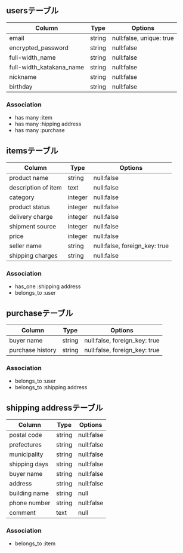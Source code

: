 ## usersテーブル

|Column                  |Type  |Options                 |
|------------------------|------|------------------------|
|email                   |string|null:false, unique: true|
|encrypted_password      |string|null:false              |
|full-width_name         |string|null:false              |
|full-width_katakana_name|string|null:false              |
|nickname                |string|null:false              |
|birthday                |string|null:false              |

### Association

- has many :item
- has many :hipping address
- has many :purchase

## itemsテーブル

|Column                 |Type   |Options                      |
|-----------------------|-------|-----------------------------|
|product name           |string |null:false                   |
|description of item    |text   |null:false                   |
|category               |integer|null:false                   |
|product status         |integer|null:false                   |
|delivery charge        |integer|null:false                   |
|shipment source        |integer|null:false                   |
|price                  |integer|null:false                   |
|seller name            |string |null:false, foreign_key: true|
|shipping charges       |string |null:false                   |

### Association

- has_one :shipping address
- belongs_to :user

## purchaseテーブル

|Column                 |Type  |Options                      |
|-----------------------|------|-----------------------------|
|buyer name             |string|null:false, foreign_key: true|
|purchase history       |string|null:false, foreign_key: true|

### Association

- belongs_to :user
- belongs_to :shipping address


## shipping addressテーブル

|Column                 |Type  |Options                 |
|-----------------------|------|------------------------|
|postal code            |string|null:false              |
|prefectures            |string|null:false              |
|municipality           |string|null:false              |
|shipping days          |string|null:false              |
|buyer name             |string|null:false              |
|address                |string|null:false              |
|building name          |string|null                    |
|phone number           |string|null:false              |
|comment                |text  |null                    |

### Association

- belongs_to :item